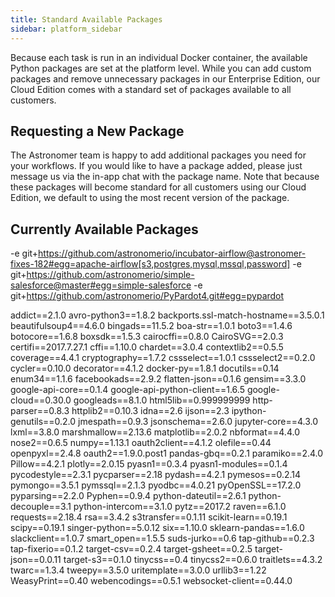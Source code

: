 ```yaml
---
title: Standard Available Packages
sidebar: platform_sidebar
---
```

Because each task is run in an individual Docker container, the available Python packages are set at the platform level. While you can add custom packages and remove unnecessary packages in our Enterprise Edition, our Cloud Edition comes with a standard set of packages available to all customers.

## Requesting a New Package
The Astronomer team is happy to add additional packages you need for your workflows. If you would like to have a package added, please just message us via the in-app chat with the package name. Note that because these packages will become standard for all customers using our Cloud Edition, we default to using the most recent version of the package.

## Currently Available Packages
-e git+https://github.com/astronomerio/incubator-airflow@astronomer-fixes-182#egg=apache-airflow[s3,postgres,mysql,mssql,password]
-e git+https://github.com/astronomerio/simple-salesforce@master#egg=simple-salesforce
-e git+https://github.com/astronomerio/PyPardot4.git#egg=pypardot

addict==2.1.0
avro-python3==1.8.2
backports.ssl-match-hostname==3.5.0.1
beautifulsoup4==4.6.0
bingads==11.5.2
boa-str==1.0.1
boto3==1.4.6
botocore==1.6.8
boxsdk==1.5.3
cairocffi==0.8.0
CairoSVG==2.0.3
certifi==2017.7.27.1
cffi==1.10.0
chardet==3.0.4
contextlib2==0.5.5
coverage==4.4.1
cryptography==1.7.2
cssselect==1.0.1
cssselect2==0.2.0
cycler==0.10.0
decorator==4.1.2
docker-py==1.8.1
docutils==0.14
enum34==1.1.6
facebookads==2.9.2
flatten-json==0.1.6
gensim==3.3.0
google-api-core==0.1.4
google-api-python-client==1.6.5
google-cloud==0.30.0
googleads==8.1.0
html5lib==0.999999999
http-parser==0.8.3
httplib2==0.10.3
idna==2.6
ijson==2.3
ipython-genutils==0.2.0
jmespath==0.9.3
jsonschema==2.6.0
jupyter-core==4.3.0
lxml==3.8.0
marshmallow==2.13.6
matplotlib==2.0.2
nbformat==4.4.0
nose2==0.6.5
numpy==1.13.1
oauth2client==4.1.2
olefile==0.44
openpyxl==2.4.8
oauth2==1.9.0.post1
pandas-gbq==0.2.1
paramiko==2.4.0
Pillow==4.2.1
plotly==2.0.15
pyasn1==0.3.4
pyasn1-modules==0.1.4
pycodestyle==2.3.1
pycparser==2.18
pydash==4.2.1
pymesos==0.2.14
pymongo==3.5.1
pymssql==2.1.3
pyodbc==4.0.21
pyOpenSSL==17.2.0
pyparsing==2.2.0
Pyphen==0.9.4
python-dateutil==2.6.1
python-decouple==3.1
python-intercom==3.1.0
pytz==2017.2
raven==6.1.0
requests==2.18.4
rsa==3.4.2
s3transfer==0.1.11
scikit-learn==0.19.1
scipy==0.19.1
singer-python==5.0.12
six==1.10.0
sklearn-pandas==1.6.0
slackclient==1.0.7
smart_open==1.5.5
suds-jurko==0.6
tap-github==0.2.3
tap-fixerio==0.1.2
target-csv==0.2.4
target-gsheet==0.2.5
target-json==0.0.11
target-s3==0.1.0
tinycss==0.4
tinycss2==0.6.0
traitlets==4.3.2
twarc==1.3.4
tweepy==3.5.0
uritemplate==3.0.0
urllib3==1.22
WeasyPrint==0.40
webencodings==0.5.1
websocket-client==0.44.0
